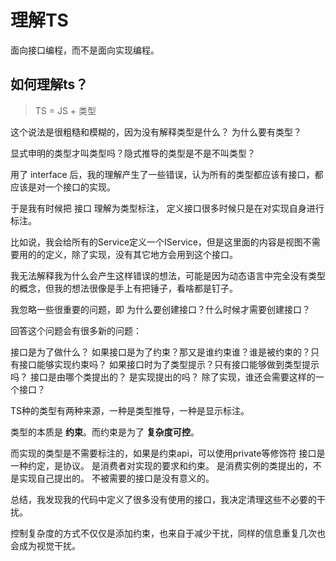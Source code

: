 # 理解TS
<!-- @Date: 2022年1月13日 -->

面向接口编程，而不是面向实现编程。

## 如何理解ts？

> TS = JS + 类型

这个说法是很粗糙和模糊的，因为没有解释类型是什么？ 为什么要有类型？

显式申明的类型才叫类型吗？隐式推导的类型是不是不叫类型？

用了 interface 后，我的理解产生了一些错误，认为所有的类型都应该有接口，都应该是对一个接口的实现。

于是我有时候把 接口 理解为类型标注， 定义接口很多时候只是在对实现自身进行标注。

比如说，我会给所有的Service定义一个IService，但是这里面的内容是视图不需要用的的定义，除了实现，没有其它地方会用到这个接口。

我无法解释我为什么会产生这样错误的想法，可能是因为动态语言中完全没有类型的概念，但我的想法很像是手上有把锤子，看啥都是钉子。

我忽略一些很重要的问题，即 为什么要创建接口？什么时候才需要创建接口？

回答这个问题会有很多新的问题：

接口是为了做什么？
如果接口是为了约束？那又是谁约束谁？谁是被约束的？只有接口能够实现约束吗？
如果接口时为了类型提示？只有接口能够做到类型提示吗？
接口是由哪个类提出的？
是实现提出的吗？ 
除了实现，谁还会需要这样的一个接口？


TS种的类型有两种来源，一种是类型推导，一种是显示标注。

类型的本质是 **约束**。而约束是为了 **复杂度可控**。

而实现的类型是不需要标注的，如果是约束api，可以使用private等修饰符
接口是 一种约定，是协议。 是消费者对实现的要求和约束。 是消费实例的类提出的，不是实现自己提出的。
不被需要的接口是没有意义的。


总结，我发现我的代码中定义了很多没有使用的接口，我决定清理这些不必要的干扰。

控制复杂度的方式不仅仅是添加约束，也来自于减少干扰，同样的信息重复几次也会成为视觉干扰。
